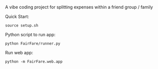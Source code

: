 A vibe coding project for splitting expenses within a friend group / family

Quick Start:
```
source setup.sh
```

Python script to run app:
```
python FairFare/runner.py
```

Run web app:
```
python -m FairFare.web.app
```
